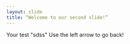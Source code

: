 ```yaml
---
layout: slide
title: “Welcome to our second slide!”
---
```

Your test "sdss"
Use the left arrow to go back!
